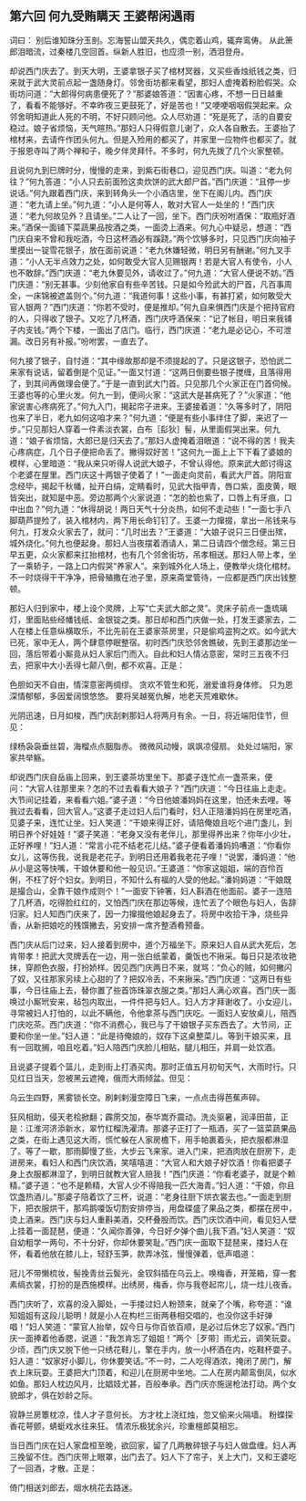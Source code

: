 ## 第六回 何九受贿瞒天 王婆帮闲遇雨

词曰：
别后谁知珠分玉剖。忘海誓山盟天共久，偶恋着山鸡，辄弃鸾俦。
从此箫郎泪暗流，过秦楼几空回首。纵新人胜旧，也应须一别，洒泪登舟。

却说西门庆去了。到天大明，王婆拿银子买了棺材冥器，又买些香烛纸钱之类，归来就于武大灵前点起一盏随身灯。邻舍街坊都来看望，那妇人虚掩着粉脸假哭。众街坊问道：“大郎得何病患便死了？”那婆娘答道：“因害心疼，不想一日日越重了，看看不能够好。不幸昨夜三更鼓死了，好是苦也！”又哽哽咽咽假哭起来。众邻舍明知道此人死的不明，不好只顾问他。众人尽劝道：“死是死了，活的自要安稳过。娘子省烦恼，天气暄热。”那妇人只得假意儿谢了，众人各自散去。王婆抬了棺材来，去请仵作团头何九。但是入殓用的都买了，并家里一应物件也都买了。就于报恩寺叫了两个禅和子，晚夕伴灵拜忏。不多时，何九先拨了几个火家整顿。

且说何九到巳牌时分，慢慢的走来，到紫石街巷口，迎见西门庆。叫道：“老九何往？”何九答道：“小人只去前面殓这卖炊饼的武大郎尸首。”西门庆道：“且停一步说话。”何九跟着西门庆，来到转角头一个小酒店里，坐下在阁儿内。西门庆道：“老九请上坐。”何九道：“小人是何等人，敢对大官人一处坐的！”西门庆道：“老九何故见外？且请坐。”二人让了一回，坐下。西门庆吩咐酒保：“取瓶好酒来。”酒保一面铺下菜蔬果品按酒之类，一面烫上酒来。何九心中疑忌，想道：“西门庆自来不曾和我吃酒，今日这杯酒必有蹊跷。”两个饮够多时，只见西门庆向袖子里摸出一锭雪花银子，放在面前说道：“老九休嫌轻微，明日另有酬谢。”何九叉手道：“小人无半点效力之处，如何敢受大官人见赐银两！若是大官人有使令，小人也不敢辞。”西门庆道：“老九休要见外，请收过了。”何九道：“大官人便说不妨。”西门庆道：“别无甚事。少刻他家自有些辛苦钱。只是如今殓武大的尸首，凡百事周全，一床锦被遮盖则个。”何九道：“我道何事！这些小事，有甚打紧，如何敢受大官人银两？”西门庆道：“你若不受时，便是推却。”何九自来惧西门庆是个把持官府的人，只得收了银子。又吃了几杯酒，西门庆呼酒保来：“记了帐目，明日来我铺子内支钱。”两个下楼，一面出了店门。临行，西门庆道：“老九是必记心，不可泄漏。改日另有补报。”吩咐罢，一直去了。

何九接了银子，自忖道：“其中缘故那却是不须提起的了。只是这银子，恐怕武二来家有说话，留着倒是个见证。”一面又忖道：“这两日倒要些银子搅缠，且落得用了，到其间再做理会便了。”于是一直到武大门首。只见那几个火家正在门首伺候。王婆也等的心里火发。何九一到，便间火家：“这武大是甚病死了？”火家道：“他家说害心疼病死了。”何九入门，揭起帘子进来。王婆接着道：“久等多时了，阴阳也来了半日，老九如何这咱才来？”何九道：“便是有些小事绊住了脚，来迟了一步。”只见那妇人穿着一件素淡衣裳，白布［髟狄］髻，从里面假哭出来。何九道：“娘子省烦恼，大郎已是归天去了。”那妇人虚掩着泪眼道：“说不得的苦！我夫心疼病症，几个日子便把命丢了。撇得奴好苦！”这何九一面上上下下看了婆娘的模样，心里暗道：“我从来只听得人说武大娘子，不曾认得他。原来武大郎讨得这个老婆在屋里。西门庆这十两银子使着了！”一面走向灵前，看武大尸首。阴阳宣念经毕，揭起千秋幡，扯开白绢，定睛看时，见武大指甲青，唇口紫，面皮黄，眼皆突出，就知是中恶。旁边那两个火家说道：“怎的脸也紫了，口唇上有牙痕，口中出血？”何九道：“休得胡说！两日天气十分炎热，如何不走动些！”一面七手八脚葫芦提殓了，装入棺材内，两下用长命钉钉了。王婆一力撺掇，拿出一吊钱来与何九，打发众火家去了，就问：“几时出去？”王婆道：“大娘子说只三日便出殡，城外烧化。”何九也便起身。那妇人当夜摆着酒请人，第二日请四个僧念经。第三日早五更，众火家都来扛抬棺材，也有几个邻舍街坊，吊孝相送。那妇人带上孝，坐了一乘轿子，一路上口内假哭“养家人”。来到城外化人场上，便教举火烧化棺材。不一时烧得干干净净，把骨殖撒在池子里，原来斋堂管待，一应都是西门庆出钱整顿。

那妇人归到家中，楼上设个灵牌，上写“亡夫武大郎之灵”。灵床子前点一盏琉璃灯，里面贴些经幡钱纸、金银锭之类。那日却和西门庆做一处，打发王婆家去，二人在楼上任意纵横取乐，不比先前在王婆家茶房里，只是偷鸡盗狗之欢。如今武大已死，家中无人，两个肆意停眠整宿。初时西门庆恐邻舍瞧破，先到王婆那边坐一回，落后带着小厮竟从妇人家后门而入。自此和妇人情沾意密，常时三五夜不归去，把家中大小丢得七颠八倒，都不欢喜。正是：

色胆如天不自由，情深意密两绸缪。
贪欢不管生和死，溺爱谁将身体修。
只为恩深情郁郁，多因爱阔恨悠悠。
要将吴越冤仇解，地老天荒难歇休。

光阴迅速，日月如梭，西门庆刮剌那妇人将两月有余。一日，将近端阳佳节，但见：

绿杨袅袅垂丝碧，海榴点点胭脂赤。
微微风动幔，飒飒凉侵扇。
处处过端阳，家家共举觞。

却说西门庆自岳庙上回来，到王婆茶坊里坐下。那婆子连忙点一盏茶来，便问：“大官人往那里来？怎的不过去看看大娘子？”西门庆道：“今日往庙上走走。大节间记挂着，来看看六姐。”婆子道：“今日他娘潘妈妈在这里，怕还未去哩。等我过去看看，回大官人。”这婆子走过妇人后门看时，妇人正陪潘妈妈在房里吃酒，见婆子来，连忙让坐。妇人笑道：“干娘来得正好，请陪俺娘且吃个进门盏儿，到明日养个好娃娃！”婆子笑道：“老身又没有老伴儿，那里得养出来？你年小少壮，正好养哩！”妇人道：“常言小花不结老花儿结。”婆子便看着潘妈妈嘈道：“你看你女儿，这等伤我，说我是老花子。到明日还用着我老花子哩！”说罢，潘妈道：“他从小是这等快嘴，干娘休要和他一般见识。”王婆道：“你家这姐姐，端的百伶百俐，不枉了好个妇女。到明日，不知什么有福的人受的他起。”潘妈妈道：“干娘既是撮合山，全靠干娘作成则个！”一面安下钟箸，妇人斟酒在他面前。婆子一连陪了几杯酒，吃得脸红红的，又怕西门庆在那边等候，连忙丢了个眼色与妇人，告辞归家。妇人知西门庆来了，因一力撺掇他娘起身去了。将房中收拾干净，烧些异香，从新把娘吃的残馔撇去，另安排一席齐整酒肴预备。

西门庆从后门过来，妇人接着到房中，道个万福坐下。原来妇人自从武大死后，怎肯带孝！把武大灵牌丢在一边，用一张白纸蒙着，羹饭也不揪采。每日只是浓妆艳抹，穿颜色衣服，打扮娇样。因见西门庆两日不来，就骂：“负心的贼，如何撇闪了奴，又往那家另续上心甜的了？把奴冷丢，不来揪采。”西门庆道：“这两日有些事，今日往庙上去，替你置了些首饰珠翠衣服之类。”那妇人满心欢喜。西门庆一面唤过小厮玳安来，毡包内取出，一件件把与妇人。妇人方才拜谢收了。小女迎儿，寻常被妇人打怕的，以此不瞒他，令他拿茶与西门庆吃。一面妇人安放桌儿，陪西门庆吃茶。西门庆道：“你不消费心，我已与了干娘银子买东西去了。大节间，正要和你坐一坐。”妇人道：“此是待俺娘的，奴存下这桌整菜儿。等到干娘买来，且有一回耽搁，咱且吃着。”妇人陪西门庆脸儿相贴，腿儿相压，并肩一处饮酒。

且说婆子提着个篮儿，走到街上打酒买肉。那时正值五月初旬天气，大雨时行。只见红日当天，忽被黑云遮掩，俄而大雨倾盆。但见：

乌云生四野，黑雾锁长空。刷剌剌漫空障日飞来，一点点击得芭蕉声碎。

狂风相助，侵天老桧掀翻；霹雳交加，泰华嵩乔震动。洗炎驱暑，润泽田苗，正是：江淮河济添新水，翠竹红榴洗濯清。那婆子正打了一瓶酒，买了一篮菜蔬果品之类，在街上遇见这大雨，慌忙躲在人家房檐下，用手帕裹着头，把衣服都淋湿了。等了一歇，那雨脚慢了些，大步云飞来家。进入门来，把酒肉放在厨房下，走进房来，看妇人和西门庆饮酒，笑嘻嘻道：“大官人和大娘子好饮酒！你看把婆子身上衣服都淋湿了，到明日就教大官人赔我！”西门庆道：“你看老婆子，就是个赖精。”婆子道：“也不是赖精，大官人少不得赔我一匹大海青。”妇人道：“干娘，你且饮盏热酒儿。”那婆子陪着饮了三杯，说道：“老身往厨下烘衣裳去也。”一面走到厨下，把衣服烘干，那鸡鹅嗄饭切割安排停当，用盘碟盛了果品之类，都摆在房中，烫上酒来。西门庆与妇人重斟美酒，交杯叠股而饮。西门庆饮酒中间，看见妇人壁上挂着一面琵琶，便道：“久闻你善弹，今日好夕弹个曲儿我下酒。”妇人笑道：“奴自幼粗学一两句，不十分好，你却休要笑耻。”西门庆一面取下琵琶来，搂妇人在怀，看着他放在膝儿上，轻舒玉笋，款弄冰弦，慢慢弹着，低声唱道：

冠儿不带懒梳妆，髻挽青丝云鬓光，金钗斜插在乌云上。唤梅香，开笼箱，穿一套素缟衣裳，打扮的是西施模样。出绣房，梅香，你与我卷起帘儿，烧一炷儿夜香。

西门庆听了，欢喜的没入脚处，一手搂过妇人粉颈来，就亲了个嘴，称夸道：“谁知姐姐有这段儿聪明！就是小人在构栏三街两巷相交唱的，也没你这手好弹唱！”妇人笑道：“蒙官人抬举，奴今日与你百依百顺，是必过后休忘了奴家。”西门庆一面捧着他香腮，说道：“我怎肯忘了姐姐！”两个［歹带］雨尤云，调笑玩耍。少顷，西门庆又脱下他一只绣花鞋儿，擎在手内，放一小杯酒在内，吃鞋杯耍子。妇人道：“奴家好小脚儿，你休要笑话。”不一时，二人吃得酒浓，掩闭了房门，解衣上床玩耍。王婆把大门顶着，和迎儿在厨房中坐地。二人在房内颠鸾倒凤，似水如鱼。那妇人枕边风月，比娼妓尤甚，百般奉承。西门庆亦施逞枪法打动。两个女貌郎才，俱在妙龄之际。

寂静兰房簟枕凉，佳人才子意何长。
方才枕上浇红烛，忽又偷来火隔墙。
粉蝶探香花萼颤，蜻蜓戏水往来狂。
情浓乐极犹余兴，珍重檀郎莫相忘。

当日西门庆在妇人家盘桓至晚，欲回家，留了几两散碎银子与妇人做盘缠。妇人再三挽留不住。西门庆带上眼罩，出门去了。妇人下了帘子，关上大门，又和王婆吃了一回酒，才散。正是：

倚门相送刘郎去，烟水桃花去路迷。
